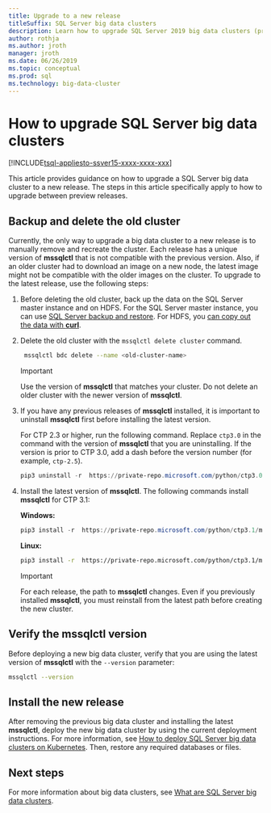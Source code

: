 ```yaml
---
title: Upgrade to a new release
titleSuffix: SQL Server big data clusters
description: Learn how to upgrade SQL Server 2019 big data clusters (preview) to a new release.
author: rothja 
ms.author: jroth 
manager: jroth
ms.date: 06/26/2019
ms.topic: conceptual
ms.prod: sql
ms.technology: big-data-cluster
---
```


# How to upgrade SQL Server big data clusters

[!INCLUDE[tsql-appliesto-ssver15-xxxx-xxxx-xxx](../includes/tsql-appliesto-ssver15-xxxx-xxxx-xxx.md)]

This article provides guidance on how to upgrade a SQL Server big data cluster to a new release. The steps in this article specifically apply to how to upgrade between preview releases.

## Backup and delete the old cluster

Currently, the only way to upgrade a big data cluster to a new release is to manually remove and recreate the cluster. Each release has a unique version of **mssqlctl** that is not compatible with the previous version. Also, if an older cluster had to download an image on a new node, the latest image might not be compatible with the older images on the cluster. To upgrade to the latest release, use the following steps:

1. Before deleting the old cluster, back up the data on the SQL Server master instance and on HDFS. For the SQL Server master instance, you can use [SQL Server backup and restore](data-ingestion-restore-database.md). For HDFS, you [can copy out the data with **curl**](data-ingestion-curl.md).

1. Delete the old cluster with the `mssqlctl delete cluster` command.

   ```bash
    mssqlctl bdc delete --name <old-cluster-name>
   ```

   > [!Important]
   > Use the version of **mssqlctl** that matches your cluster. Do not delete an older cluster with the newer version of **mssqlctl**.

1. If you have any previous releases of **mssqlctl** installed, it is important to uninstall **mssqlctl** first before installing the latest version.

   For CTP 2.3 or higher, run the following command. Replace `ctp3.0` in the command with the version of **mssqlctl** that you are uninstalling. If the version is prior to CTP 3.0, add a dash before the version number (for example, `ctp-2.5`).

   ```powershell
   pip3 uninstall -r  https://private-repo.microsoft.com/python/ctp3.0/mssqlctl/requirements.txt
   ```

1. Install the latest version of **mssqlctl**. The following commands install **mssqlctl** for CTP 3.1:

   **Windows:**

   ```powershell
   pip3 install -r  https://private-repo.microsoft.com/python/ctp3.1/mssqlctl/requirements.txt
   ```

   **Linux:**

   ```bash
   pip3 install -r  https://private-repo.microsoft.com/python/ctp3.1/mssqlctl/requirements.txt --user
   ```

   > [!IMPORTANT]
   > For each release, the path to **mssqlctl** changes. Even if you previously installed **mssqlctl**, you must reinstall from the latest path before creating the new cluster.

## <a id="mssqlctlversion"></a> Verify the mssqlctl version

Before deploying a new big data cluster, verify that you are using the latest version of **mssqlctl** with the `--version` parameter:

```bash
mssqlctl --version
```

## Install the new release

After removing the previous big data cluster and installing the latest **mssqlctl**, deploy the new big data cluster by using the current deployment instructions. For more information, see [How to deploy SQL Server big data clusters on Kubernetes](deployment-guidance.md). Then, restore any required databases or files.

## Next steps

For more information about big data clusters, see [What are SQL Server big data clusters](big-data-cluster-overview.md).
